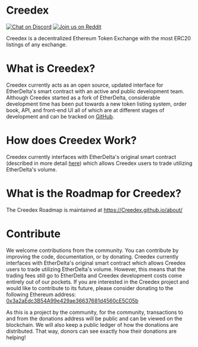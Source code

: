 # Creedex
[![Chat on Discord](https://img.shields.io/badge/chat-on%20discord-7289da.svg)](https://discord.gg/MPvAfMa)
[![Join us on Reddit](https://img.shields.io/badge/reddit-Creedex-red.svg)](https://www.reddit.com/r/Creedex/)

Creedex is a decentralized Ethereum Token Exchange with the most ERC20 listings of any exchange.


# What is Creedex?
Creedex currently acts as an open source, updated interface for EtherDelta's smart contract with an active and public development team. Although Creedex started as a fork of EtherDelta, considerable development time has been put towards a new token listing system, order book, API, and front-end UI all of which are at different stages of development and can be tracked on [GitHub](https://github.com/Creedex/). 


# How does Creedex Work?
Creedex currently interfaces with EtherDelta's original smart contract (described in more detail [here](https://www.reddit.com/r/EtherDelta/comments/6kdiyl/smart_contract_overview/)) which allows Creedex users to trade utilizing EtherDelta's volume.


# What is the Roadmap for Creedex?
The Creedex Roadmap is maintained at https://Creedex.github.io/about/


# Contribute
We welcome contributions from the community. You can contribute by improving the code, documentation, or by donating. 
Creedex currently interfaces with EtherDelta's original smart contract which allows Creedex users to trade utilizing EtherDelta's volume. However, this means that the trading fees still go to EtherDelta and Creedex development costs come entirely out of our pockets. If you are interested in the Creedex project and would like to contribute to its future, please consider donating to the following Ethereum address: <a href="https://etherscan.io/address/0x3a2aEdc3B54A99e429ae36637681d4560cE5C05b">0x3a2aEdc3B54A99e429ae36637681d4560cE5C05b</a>

As this is a project by the community, for the community, transactions to and from the donations address will be public and can be viewed on the blockchain. We will also keep a public ledger of how the donations are distributed. That way, donors can see exactly how their donations are helping!
